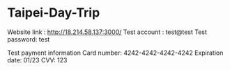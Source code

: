 # Taipei-Day-Trip
Website link : http://18.214.58.137:3000/
Test account : test@test
Test password: test

Test payment information
Card number: 4242-4242-4242-4242
Expiration date: 01/23
CVV: 123
